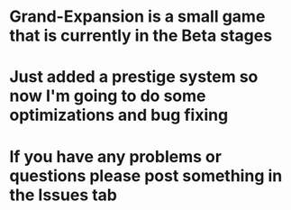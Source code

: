 # Grand-Expansion is a small game that is currently in the Beta stages
# Just added a prestige system so now I'm going to do some optimizations and bug fixing
# If you have any problems or questions please post something in the Issues tab
